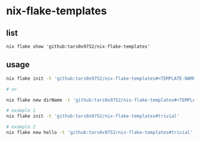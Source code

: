 # nix-flake-templates

## list

`nix flake show 'github:tars0x9752/nix-flake-templates'`

## usage

```sh
nix flake init -t 'github:tars0x9752/nix-flake-templates#<TEMPLATE-NAME-HERE>'

# or

nix flake new dirName -t 'github:tars0x9752/nix-flake-templates#<TEMPLATE-NAME-HERE>'

# example 1
nix flake init -t 'github:tars0x9752/nix-flake-templates#trivial'

# example 2
nix flake new hello -t 'github:tars0x9752/nix-flake-templates#trivial'
```